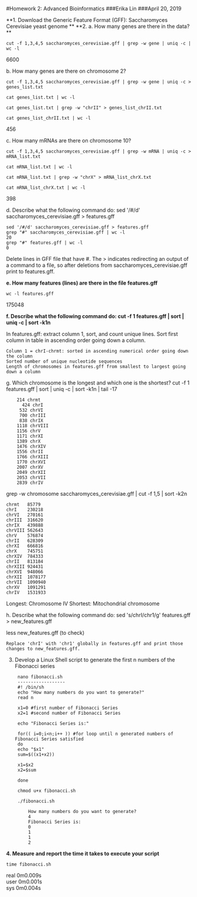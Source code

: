 #Homework 2: Advanced Bioinformatics
###Erika Lin
###April 20, 2019

**1. Download the Generic Feature Format (GFF): Saccharomyces Cerevisiae yeast genome
**
**2.
a. How many genes are there in the data?  **
 	
 	cut -f 1,3,4,5 saccharomyces_cerevisiae.gff | grep -w gene | uniq -c | wc -l
 
6600
    
b. How many genes are there on chromosome 2?

	cut -f 1,3,4,5 saccharomyces_cerevisiae.gff | grep -w gene | uniq -c > genes_list.txt

	cat genes_list.txt | wc -l

	cat genes_list.txt | grep -w "chrII" > genes_list_chrII.txt 
	
	cat genes_list_chrII.txt | wc -l

 456
    
c. How many mRNAs are there on chromosome 10?

	cut -f 1,3,4,5 saccharomyces_cerevisiae.gff | grep -w mRNA | uniq -c > mRNA_list.txt
	
	cat mRNA_list.txt | wc -l
	
	cat mRNA_list.txt | grep -w "chrX" > mRNA_list_chrX.txt
	
	cat mRNA_list_chrX.txt | wc -l

 398
    
d. Describe what the following command do: sed '/#/d' saccharomyces_cerevisiae.gff > features.gff

	sed '/#/d' saccharomyces_cerevisiae.gff > features.gff
	grep "#" saccharomyces_cerevisiae.gff | wc -l
	20
	grep "#" features.gff | wc -l
	0
  
 Delete lines in GFF file that have #. The > indicates redirecting an output of a command to a file, so after deletions from saccharomyces_cerevisiae.gff print to features.gff.  
    
**e. How many features (lines) are there in the file features.gff**

	wc -l features.gff 
    
  175048


**f. Describe what the following command do: cut -f 1 features.gff | sort | uniq -c | sort -k1n**

  In features.gff: extract column 1, sort, and count unique lines. Sort first column in table in ascending order going down a column.  
    
    Column 1 = chrI-chrmt: sorted in ascending numerical order going down the column
    Sorted number of unique nucleotide sequences
    Length of chromosomes in features.gff from smallest to largest going down a column 
    
g. Which chromosome is the longest and which one is the shortest?
cut -f 1 features.gff | sort | uniq -c | sort -k1n | tail -17

        214 chrmt
    	  424 chrI
    	 532 chrVI
    	 700 chrIII
    	 838 chrIX
    	1118 chrVIII
    	1156 chrV
    	1171 chrXI
    	1389 chrX
    	1476 chrXIV
    	1556 chrII
    	1766 chrXIII
    	1770 chrXVI
    	2007 chrXV
    	2049 chrXII
    	2053 chrVII
    	2839 chrIV
grep -w chromosome saccharomyces_cerevisiae.gff | cut -f 1,5 | sort -k2n

    chrmt	85779
    chrI	230218
    chrVI	270161
    chrIII	316620
    chrIX	439888
    chrVIII	562643
    chrV	576874
    chrII	628309
    chrXI	666816
    chrX	745751
    chrXIV	784333
    chrII	813184
    chrXIII	924431
    chrXVI	948066
    chrXII	1078177
    chrVII	1090940
    chrXV	1091291
    chrIV	1531933
    
Longest: Chromosome IV
Shortest: Mitochondrial chromosome 

h. Describe what the following command do: sed 's/chrI/chr1/g' features.gff > new_features.gff

less new_features.gff (to check)

    Replace 'chrI' with 'chr1' globally in features.gff and print those changes to new_features.gff. 
    
3. Develop a Linux Shell script to generate the first n numbers of the Fibonacci series

		nano fibonacci.sh 
		------------------
		#! /bin/sh
		echo "How many numbers do you want to generate?"
		read n
		
		x1=0 #first number of Fibonacci Series
		x2=1 #second number of Fibonacci Series
		
		echo "Fibonacci Series is:"
		
		for(( i=0;i<n;i++ )) #for loop until n generated numbers of Fibonacci Series satisfied
		do
		echo "$x1"
		sum=$((x1+x2))
		
		x1=$x2
		x2=$sum
	
		done

		chmod u+x fibonacci.sh
		
		./fibonacci.sh

		    How many numbers do you want to generate?  
		    4  
		    Fibonacci Series is:  
		    0
		    1
		    1
		    2

**4. Measure and report the time it takes to execute your script**

	time fibonacci.sh
    
  real	0m0.009s  
  user	0m0.001s  
  sys	0m0.004s